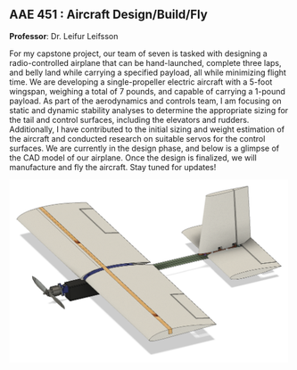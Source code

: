 ## AAE 451 : Aircraft Design/Build/Fly

**Professor**: Dr. Leifur Leifsson

For my capstone project, our team of seven is tasked with designing a radio-controlled airplane that can be hand-launched, complete three laps, and belly land while carrying a specified payload, all while minimizing flight time. We are developing a single-propeller electric aircraft with a 5-foot wingspan, weighing a total of 7 pounds, and capable of carrying a 1-pound payload. As part of the aerodynamics and controls team, I am focusing on static and dynamic stability analyses to determine the appropriate sizing for the tail and control surfaces, including the elevators and rudders. Additionally, I have contributed to the initial sizing and weight estimation of the aircraft and conducted research on suitable servos for the control surfaces. We are currently in the design phase, and below is a glimpse of the CAD model of our airplane. Once the design is finalized, we will manufacture and fly the aircraft. Stay tuned for updates!

<img src="assets\images\451_cover.png" width="500">